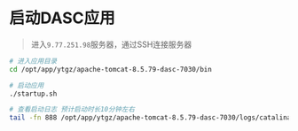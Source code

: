 # 启动DASC应用

> 进入`9.77.251.98`服务器，通过SSH连接服务器

```bash
# 进入应用目录
cd /opt/app/ytgz/apache-tomcat-8.5.79-dasc-7030/bin

# 启动应用
./startup.sh

# 查看启动日志 预计启动时长10分钟左右
tail -fn 888 /opt/app/ytgz/apache-tomcat-8.5.79-dasc-7030/logs/catalina.out

```